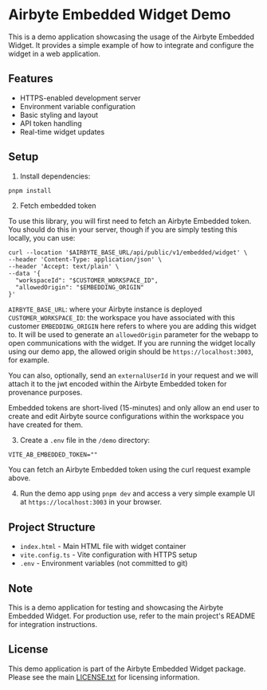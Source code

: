 # Airbyte Embedded Widget Demo

This is a demo application showcasing the usage of the Airbyte Embedded Widget. It provides a simple example of how to integrate and configure the widget in a web application.

## Features

- HTTPS-enabled development server
- Environment variable configuration
- Basic styling and layout
- API token handling
- Real-time widget updates

## Setup

1. Install dependencies:

```bash
pnpm install
```

2. Fetch embedded token

To use this library, you will first need to fetch an Airbyte Embedded token. You should do this in your server, though if you are simply testing this locally, you can use:

```
curl --location '$AIRBYTE_BASE_URL/api/public/v1/embedded/widget' \
--header 'Content-Type: application/json' \
--header 'Accept: text/plain' \
--data '{
  "workspaceId": "$CUSTOMER_WORKSPACE_ID",
  "allowedOrigin": "$EMBEDDING_ORIGIN"
}'
```

`AIRBYTE_BASE_URL`: where your Airbyte instance is deployed
`CUSTOMER_WORKSPACE_ID`: the workspace you have associated with this customer
`EMBEDDING_ORIGIN` here refers to where you are adding this widget to. It will be used to generate an `allowedOrigin` parameter for the webapp to open communications with the widget. If you are running the widget locally using our demo app, the allowed origin should be `https://localhost:3003`, for example.

You can also, optionally, send an `externalUserId` in your request and we will attach it to the jwt encoded within the Airbyte Embedded token for provenance purposes.

Embedded tokens are short-lived (15-minutes) and only allow an end user to create and edit Airbyte source configurations within the workspace you have created for them.

3. Create a `.env` file in the `/demo` directory:

```env
VITE_AB_EMBEDDED_TOKEN=""
```

You can fetch an Airbyte Embedded token using the curl request example above.

4. Run the demo app using `pnpm dev` and access a very simple example UI at `https://localhost:3003` in your browser.

## Project Structure

- `index.html` - Main HTML file with widget container
- `vite.config.ts` - Vite configuration with HTTPS setup
- `.env` - Environment variables (not committed to git)

## Note

This is a demo application for testing and showcasing the Airbyte Embedded Widget. For production use, refer to the main project's README for integration instructions.

## License

This demo application is part of the Airbyte Embedded Widget package. Please see the main [LICENSE.txt](../LICENSE.txt) for licensing information.
